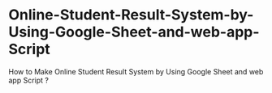 # Online-Student-Result-System-by-Using-Google-Sheet-and-web-app-Script
How to Make Online Student Result System by Using Google Sheet and web app Script ?
